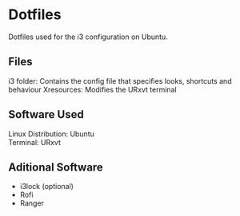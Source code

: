 # Dotfiles
Dotfiles used for the i3 configuration on Ubuntu.

## Files

i3 folder: Contains the config file that specifies looks, shortcuts and behaviour
Xresources: Modifies the URxvt terminal

## Software Used

Linux Distribution: Ubuntu <br />
Terminal: URxvt

## Aditional Software
 - i3lock (optional)
 - Rofi
 - Ranger
